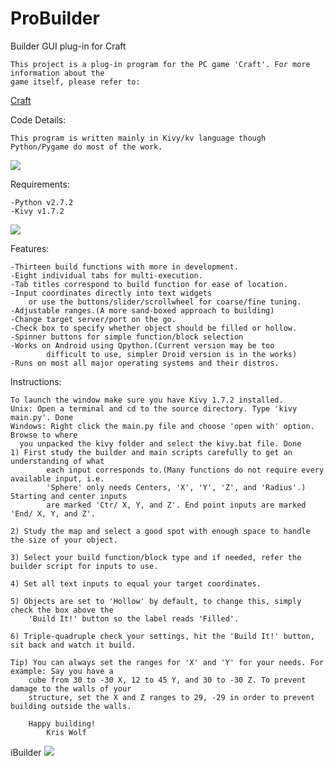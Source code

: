 ProBuilder
==========

Builder GUI plug-in for Craft

    This project is a plug-in program for the PC game 'Craft'. For more information about the
    game itself, please refer to:
   [Craft](http://www.michaelfogleman.com/craft/)

Code Details:
    
    This program is written mainly in Kivy/kv language though Python/Pygame do most of the work.
    
![](https://raw.github.com/MrSilent/ProBuilder/master/screenshot_2.png)

Requirements:
    
	-Python v2.7.2
	-Kivy v1.7.2
	
![](https://raw.github.com/MrSilent/ProBuilder/master/screenshot_1.png)

Features:
    
	-Thirteen build functions with more in development.
	-Eight individual tabs for multi-execution.
	-Tab titles correspond to build function for ease of location.
	-Input coordinates directly into text widgets
	    or use the buttons/slider/scrollwheel for coarse/fine tuning.
	-Adjustable ranges.(A more sand-boxed approach to building)
	-Change target server/port on the go.
	-Check box to specify whether object should be filled or hollow.
	-Spinner buttons for simple function/block selection
	-Works on Android using Qpython.(Current version may be too
            difficult to use, simpler Droid version is in the works)
	-Runs on most all major operating systems and their distros.

Instructions:
    
    To launch the window make sure you have Kivy 1.7.2 installed.
    Unix: Open a terminal and cd to the source directory. Type 'kivy main.py'. Done
    Windows: Right click the main.py file and choose 'open with' option. Browse to where
      you unpacked the kivy folder and select the kivy.bat file. Done
	1) First study the builder and main scripts carefully to get an understanding of what
            each input corresponds to.(Many functions do not require every available input, i.e.
            'Sphere' only needs Centers, 'X', 'Y', 'Z', and 'Radius'.) Starting and center inputs
            are marked 'Ctr/ X, Y, and Z'. End point inputs are marked 'End/ X, Y, and Z'.

	2) Study the map and select a good spot with enough space to handle the size of your object.

	3) Select your build function/block type and if needed, refer the builder script for inputs to use.

	4) Set all text inputs to equal your target coordinates.

	5) Objects are set to 'Hollow' by default, to change this, simply check the box above the
	    'Build It!' button so the label reads 'Filled'.

	6) Triple-quadruple check your settings, hit the 'Build It!' button, sit back and watch it build.

	Tip) You can always set the ranges for 'X' and 'Y' for your needs. For example: Say you have a
	    cube from 30 to -30 X, 12 to 45 Y, and 30 to -30 Z. To prevent damage to the walls of your
	    structure, set the X and Z ranges to 29, -29 in order to prevent building outside the walls.

		Happy building!
			Kris Wolf

iBuilder
![](https://raw.github.com/MrSilent/ProBuilder/master/ibuilder.png)
